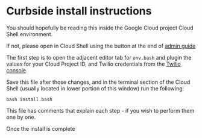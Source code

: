 # Curbside install instructions

You should hopefully be reading this inside the Google Cloud project Cloud Shell environment.

If not, please open in Cloud Shell using the button at the end of [admin guide](admin-system.md)

The first step is to open the adjacent editor tab for `env.bash` and plugin the values for your Cloud Project ID, and Twilio credentials from the [Twilio console](https://www.twilio.com/console/project/settings).

Save this file after those changes, and in the terminal section of the Cloud Shell (usually located in lower portion of this window) run the following:

    bash install.bash

This file has comments that explain each step - if you wish to perform them one by one.

Once the install is complete 